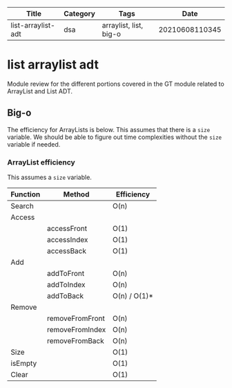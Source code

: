 |  Title | Category  | Tags  | Date |
| ------------ | ------------ | ------------ | ----|
| list-arraylist-adt | dsa  | arraylist, list, big-o  | 20210608110345 |

# list arraylist adt
Module review for the different portions covered in the GT module related to
ArrayList and List ADT.

## Big-o
The efficiency for ArrayLists is below. This assumes that there is a `size`
variable. We should be able to figure out time complexities without the `size`
variable if needed.

### ArrayList efficiency
This assumes a `size` variable.

| Function | Method | Efficiency |
| -------- | ------ | ---------- |
| Search |  | O(n) |
| Access |  |  |
|  | accessFront | O(1) |
|  | accessIndex | O(1) |
|  | accessBack  | O(1) |
| Add |  |  |
|  | addToFront | O(n) |
|  | addToIndex | O(n) |
|  | addToBack  | O(n) / O(1)\* |
| Remove |  |  |
|  | removeFromFront | O(n) |
|  | removeFromIndex | O(n) |
|  | removeFromBack  | O(n) |
| Size |  | O(1) |
| isEmpty |  | O(1) |
| Clear |  | O(1) |


